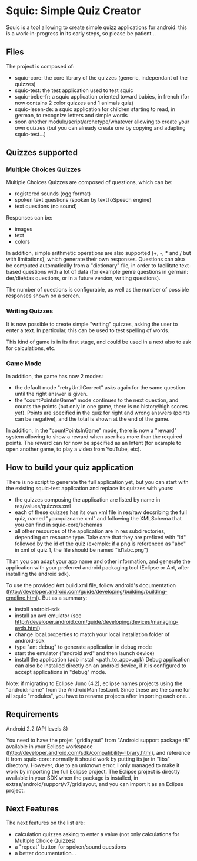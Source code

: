 # Squic: Simple Quiz Creator

Squic is a tool allowing to create simple quizz applications for android. 
this is a work-in-progress in its early steps, so please be patient...

## Files

The project is composed of:
- squic-core: the core library of the quizzes (generic, independant of the quizzes)
- squic-test: the test application used to test squic
- squic-bebe-fr: a squic application oriented toward babies, in french (for now contains 2 color quizzes and 1 animals quiz)
- squic-lesen-de: a squic application for children starting to read, in german, to recognize letters and simple words
- soon another module/script/archetype/whatever allowing to create your own quizzes (but you can already create one by copying and adapting squic-test...)


## Quizzes supported
### Multiple Choices Quizzes

Multiple Choices Quizzes are composed of questions, which can be:
- registered sounds (ogg format)
- spoken text questions (spoken by textToSpeech engine)
- text questions (no sound)

Responses can be:
- images
- text
- colors

In addition, simple arithmetic operations are also supported (+, -, * and / but with limitations), which generate their own responses. 
Questions can also be computed automatically from a "dictionary" file, in order to facilitate text-based questions with a lot of data (for example genre questions in german: der/die/das questions, or in a future version, writing questions). 

The number of questions is configurable, as well as the number of possible responses shown on a screen. 

### Writing Quizzes

It is now possible to create simple "writing" quizzes, asking the user to enter a text. 
In particular, this can be used to test spelling of words. 

This kind of game is in its first stage, and could be used in a next also to ask for calculations, etc. 

### Game Mode

In addition, the game has now 2 modes:
- the default mode "retryUntilCorrect" asks again for the same question until the right answer is given. 
- the "countPointsInGame" mode continues to the next question, and counts the points (but only in one game, there is no history/high scores yet). Points are specified in the quiz for right and wrong answers (points can be negative), and the total is shown at the end of the game. 

In addition, in the "countPointsInGame" mode, there is now a "reward" system allowing to show a reward when user has more than the required points. The reward can for now be specified as an Intent (for example to open another game, to play a video from YouTube, etc).

## How to build your quiz application
There is no script to generate the full application yet, but you can start with the existing squic-test application and replace its quizzes with yours:
* the quizzes composing the application are listed by name in res/values/quizzes.xml
* each of these quizzes has its own xml file in res/raw decsribing the full quiz, named "yourquizname.xml" and following the XMLSchema that you can find in squic-core/schemas
* all other resources of the application are in res subdirectories, depending on resource type. Take care that they are prefixed with "id" followed by the id of the quiz (exemple: if a png is referenced as "abc" in xml of quiz 1, the file should be named "id1abc.png")

Than you can adapt your app name and other information, and generate the application with your preferred android packaging tool (Eclipse or Ant, after installing the android sdk).

To use the provided Ant build.xml file, follow android's documentation (http://developer.android.com/guide/developing/building/building-cmdline.html). 
But as a summary:
* install android-sdk 
* install an avd emulator (see http://developer.android.com/guide/developing/devices/managing-avds.html)
* change local.properties to match your local installation folder of android-sdk
* type "ant debug" to generate application in debug mode
* start the emulator ("android avd" and then launch device)
* install the application (adb install <path_to_app>.apk)
Debug application can also be installed directly on an android device, if it is configured to accept applications in "debug" mode.

Note: if migrating to Eclipse Juno (4.2), eclipse names projects using the "android:name" from the AndroidManifest.xml. Since these are the same for all squic "modules", you have to rename projects after importing each one...

## Requirements
Android 2.2 (API levels 8)

You need to have the projet "gridlayout" from "Android support package r8" available in your Eclipse workspace (http://developer.android.com/sdk/compatibility-library.html), and reference it from squic-core:
normally it should work by putting its jar in "libs" directory. However, due to an unknown error, I only managed to make it work by importing the full Eclipse project. 
The Eclipse project is directly available in your SDK when the package is installed, in extras/android/support/v7/gridlayout, and you can import it as an Eclipse project.

## Next Features

The next features on the list are:
* calculation quizzes asking to enter a value (not only calculations for Multiple Choice Quizzes)
* a "repeat" button for spoken/sound questions
* a better documentation...
